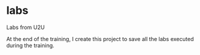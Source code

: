 # labs
Labs from U2U

At the end of the training, I create this project to save all the labs executed during the training.

